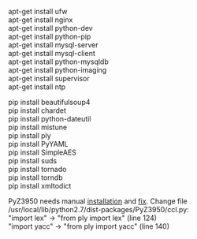 apt-get install ufw  
apt-get install nginx  
apt-get install python-dev  
apt-get install python-pip  
apt-get install mysql-server  
apt-get install mysql-client  
apt-get install python-mysqldb  
apt-get install python-imaging  
apt-get install supervisor  
apt-get install ntp  

pip install beautifulsoup4  
pip install chardet  
pip install python-dateutil  
pip install mistune  
pip install ply  
pip install PyYAML  
pip install SimpleAES  
pip install suds  
pip install tornado  
pip install torndb  
pip install xmltodict  

PyZ3950 needs manual [installation](http://www.panix.com/~asl2/software/PyZ3950/) and [fix](http://bayo.opadeyi.net/2011/05/getting-pyz3950-to-play-nice-with.html). Change file /usr/local/lib/python2.7/dist-packages/PyZ3950/ccl.py:  
"import lex" -> "from ply import lex" (line 124)  
"import yacc" -> "from ply import yacc" (line 140)  
